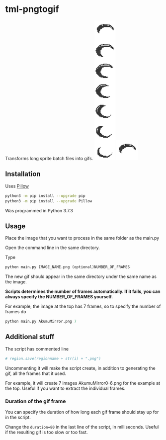 # tml-pngtogif
Transforms long sprite batch files into gifs.
![PNG](imgs/AkumuMirror.png)
![GIF](imgs/AkumuMirror.gif)

## Installation
Uses [Pillow](https://pillow.readthedocs.io/en/stable/index.html)
```bash
python3 -m pip install --upgrade pip
python3 -m pip install --upgrade Pillow
```
Was programmed in Python 3.7.3

## Usage
Place the image that you want to process in the same folder as the main.py

Open the command line in the same directory.

Type 
```python
python main.py IMAGE_NAME.png (optional)NUMBER_OF_FRAMES
```
The new gif should appear in the same directory under the same name as the image.

**Scripts determines the number of frames automatically. If it fails, you can always specify the NUMBER_OF_FRAMES yourself.**

For example, the image at the top has 7 frames, so to specify the number of frames do
```python
python main.py AkumuMirror.png 7
```
## Additional stuff
The script has commented line
```python
# region.save(regionname + str(i) + ".png")
```
Uncommenting it will make the script create, in addition to generating the gif, all the frames that it used.

For example, it will create 7 images AkumuMirror0-6.png for the example at the top. Useful if you want to extract the individual frames.

### Duration of the gif frame
You can specify the duration of how long each gif frame should stay up for in the script. 

Change the ```duration=80``` in the last line of the script, in milliseconds.
Useful if the resulting gif is too slow or too fast.
